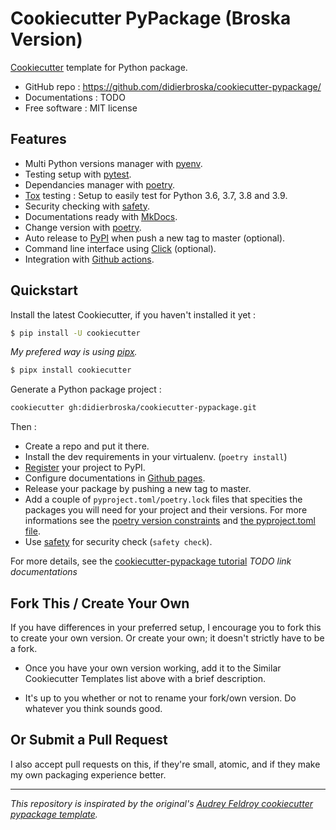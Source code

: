 # Cookiecutter PyPackage (Broska Version)

[Cookiecutter](https://github.com/cookiecutter/cookiecutter
) template for Python package.

- GitHub repo : https://github.com/didierbroska/cookiecutter-pypackage/
- Documentations : TODO
- Free software : MIT license

## Features

- Multi Python versions manager with [pyenv](https://github.com/pyenv/pyenv).
- Testing setup with [pytest](https://docs.pytest.org/en/stable/).
- Dependancies manager with [poetry](https://python-poetry.org/).
- [Tox](https://tox.readthedocs.io/en/latest/) testing : Setup to easily test for Python 3.6, 3.7, 3.8 and 3.9.
- Security checking with [safety](https://github.com/pyupio/safety).
- Documentations ready with [MkDocs](https://www.mkdocs.org/).
- Change version with [poetry](https://python-poetry.org/).
- Auto release to [PyPI](https://pypi.org/) when push a new tag to master (optional).
- Command line interface using [Click](https://click.palletsprojects.com/en/7.x/) (optional).
- Integration with [Github actions](https://github.com/features/actions).

## Quickstart

Install the latest Cookiecutter, if you haven't installed it yet :

```bash
$ pip install -U cookiecutter
```

*My prefered way is using [pipx](https://pipxproject.github.io/pipx/).*

```bash
$ pipx install cookiecutter
```

Generate a Python package project :

```bash
cookiecutter gh:didierbroska/cookiecutter-pypackage.git
```

Then :

- Create a repo and put it there.
- Install the dev requirements in your virtualenv. (`poetry install`)
- [Register](https://packaging.python.org/tutorials/packaging-projects/#uploading-the-distribution-archives) your project to PyPI.
- Configure documentations in [Github pages](https://pages.github.com/).
- Release your package by pushing a new tag to master.
- Add a couple of `pyproject.toml/poetry.lock` files that specities the packages you will need for your project and their versions. For more informations see the [poetry version constraints](https://python-poetry.org/docs/dependency-specification/) and [the pyproject.toml file](https://python-poetry.org/docs/pyproject/).
- Use [safety](https://github.com/pyupio/safety) for security check (`safety check`).

For more details, see the [cookiecutter-pypackage tutorial](#) *TODO link documentations*

## Fork This / Create Your Own

If you have differences in your preferred setup, I encourage you to fork this to create your own version. Or create your own; it doesn't strictly have to be a fork.

- Once you have your own version working, add it to the Similar Cookiecutter Templates list above with a brief description.

- It's up to you whether or not to rename your fork/own version. Do whatever you think sounds good.

## Or Submit a Pull Request

I also accept pull requests on this, if they're small, atomic, and if they make my own packaging experience better.

---

*This repository is inspirated by the original's [Audrey Feldroy cookiecutter pypackage template](https://github.com/audreyfeldroy/cookiecutter-pypackage).*

